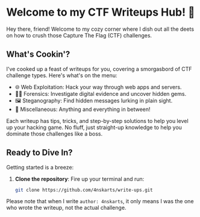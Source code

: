 # Welcome to my CTF Writeups Hub! 🎉

Hey there, friend! Welcome to my cozy corner where I dish out all the deets on how to crush those Capture The Flag (CTF) challenges.

## What's Cookin'?

I've cooked up a feast of writeups for you, covering a smorgasbord of CTF challenge types. Here's what's on the menu:

- 🌐 Web Exploitation: Hack your way through web apps and servers.
- 🕵️‍♀️ Forensics: Investigate digital evidence and uncover hidden gems.
- 🖼 Steganography: Find hidden messages lurking in plain sight.
- 🎲 Miscellaneous: Anything and everything in between!

Each writeup has tips, tricks, and step-by-step solutions to help you level up your hacking game. No fluff, just straight-up knowledge to help you dominate those challenges like a boss.

## Ready to Dive In?

Getting started is a breeze:

1. **Clone the repository**: Fire up your terminal and run:

   ```bash
   git clone https://github.com/4nskarts/write-ups.git

Please note that when I write `author: 4nskarts`, it only means I was the one who wrote the writeup, not the actual challenge.
